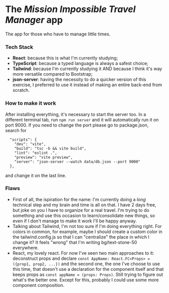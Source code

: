 # The *Mission Impossible Travel Manager* app 

The app for those who have to manage little times.

### Tech Stack
- **React**: because this is what I'm currently studying;
- **TypeScript**: because a typed language is always a safest choice;
- **Tailwind**: because I'm currently studying it AND because I think it's way more versatile compared to Bootstrap;
- **json-server**: having the necessity to do a quicker version of this exercise, I preferred to use it instead of making an entire back-end from scratch. 

### How to make it work
After installing everything, it's necessary to start the server too. In a different terminal tab, run ```npm run server``` and it will automatically run it on port 9000. If you need to change the port please go to package.json, search for
```
  "scripts": {
    "dev": "vite",
    "build": "tsc -b && vite build",
    "lint": "eslint .",
    "preview": "vite preview",
    "server": "json-server --watch data/db.json --port 9000"
  },
```
and change it on the last line. 

### Flaws
- First of all, the ispiration for the name: I'm currently doing a *long* technical step and my brain and time is all on that. I have 2 days free, but joke on you I have to organize for a real travel. I'm trying to do something and use this occasion to learn/consolidate new things, so even if I don't manage to make it work I'll be happy anyway. 
- Talking about Tailwind, I'm not too sure if I'm doing everything right. For colors in common, for example, maybe I should create a custom color in the tailwind.config.js so that I can "centralize" the place in which I change it? It feels "wrong" that I'm writing bg/text-stone-50 everywhere.
- React, my lovely react. For now I've seen two main approaches to it: deconstruct props and declare ``` const AppName: React.FC<Props> = ({prop1, prop2, ...}) ``` and the second one, the one I've choose to use this time, that doesn't use a declaration for the component itself and that keeps props as ``` const appName = (props: Props) ```. Still trying to figure out what's the better one. Except for this, probably I could use some more component composition. 
